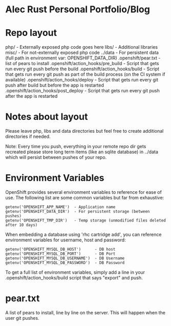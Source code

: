 Alec Rust Personal Portfolio/Blog
=================================

Repo layout
===========
php/ - Externally exposed php code goes here
libs/ - Additional libraries
misc/ - For not-externally exposed php code
../data - For persistent data (full path in environment var: OPENSHIFT_DATA_DIR)
.openshift/pear.txt - list of pears to install
.openshift/action_hooks/pre_build - Script that gets run every git push before the build
.openshift/action_hooks/build - Script that gets run every git push as part of the build process (on the CI system if available)
.openshift/action_hooks/deploy - Script that gets run every git push after build but before the app is restarted
.openshift/action_hooks/post_deploy - Script that gets run every git push after the app is restarted


Notes about layout
==================
Please leave php, libs and data directories but feel free to create additional
directories if needed.

Note: Every time you push, everything in your remote repo dir gets recreated
please store long term items (like an sqlite database) in ../data which will
persist between pushes of your repo.


Environment Variables
=====================

OpenShift provides several environment variables to reference for ease
of use.  The following list are some common variables but far from exhaustive:

    getenv('OPENSHIFT_APP_NAME')  - Application name
    getenv('OPENSHIFT_DATA_DIR')  - For persistent storage (between pushes)
    getenv('OPENSHIFT_TMP_DIR')   - Temp storage (unmodified files deleted after 10 days)

When embedding a database using 'rhc cartridge add', you can reference environment
variables for username, host and password:

    getenv('OPENSHIFT_MYSQL_DB_HOST')      - DB host
    getenv('OPENSHIFT_MYSQL_DB_PORT')      - DB Port
    getenv('OPENSHIFT_MYSQL_DB_USERNAME')  - DB Username
    getenv('OPENSHIFT_MYSQL_DB_PASSWORD')  - DB Password

To get a full list of environment variables, simply add a line in your
.openshift/action_hooks/build script that says "export" and push.

pear.txt
===========

A list of pears to install, line by line on the server.  This will happen when
the user git pushes.
